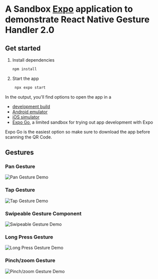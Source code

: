 # A Sandbox [Expo](https://expo.dev) application to demonstrate React Native Gesture Handler 2.0

## Get started

1. Install dependencies

   ```bash
   npm install
   ```

2. Start the app

   ```bash
    npx expo start
   ```

In the output, you'll find options to open the app in a

- [development build](https://docs.expo.dev/develop/development-builds/introduction/)
- [Android emulator](https://docs.expo.dev/workflow/android-studio-emulator/)
- [iOS simulator](https://docs.expo.dev/workflow/ios-simulator/)
- [Expo Go](https://expo.dev/go), a limited sandbox for trying out app development with Expo

Expo Go is the easiest option so make sure to download the app before scanning the QR Code.

## Gestures

### Pan Gesture
![Pan Gesture Demo](https://blog.logrocket.com/wp-content/uploads/2021/05/React-Native-Gesture-Handler-pan-gesture-demo.gif)

### Tap Gesture
![Tap Gesture Demo](https://blog.logrocket.com/wp-content/uploads/2021/05/React-Native-Gesture-Handler-tap-gesture-demo.gif)

### Swipeable Gesture Component
![Swipeable Gesture Demo](https://blog.logrocket.com/wp-content/uploads/2021/05/React-Native-Gesture-Handler-swipeable-gesture-demo.gif)

### Long Press Gesture
![Long Press Gesture Demo](https://blog.logrocket.com/wp-content/uploads/2021/05/React-Native-Gesture-Handler-long-press-gesture-demo.gif)

### Pinch/zoom Gesture
![Pinch/zoom Gesture Demo](https://blog.logrocket.com/wp-content/uploads/2021/05/React-Native-Gesture-Handler-pinch-gesture-demo.gif)
